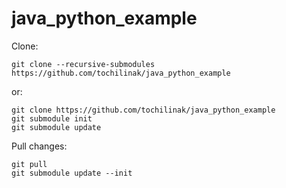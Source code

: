# java_python_example

Clone:
```
git clone --recursive-submodules https://github.com/tochilinak/java_python_example
```

or:
```
git clone https://github.com/tochilinak/java_python_example
git submodule init
git submodule update
```

Pull changes:

```
git pull
git submodule update --init
```
